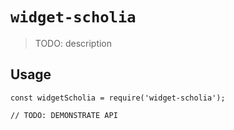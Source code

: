# `widget-scholia`

> TODO: description

## Usage

```
const widgetScholia = require('widget-scholia');

// TODO: DEMONSTRATE API
```
